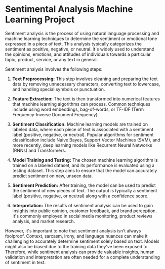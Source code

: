 # Sentimental Analysis Machine Learning Project

Sentiment analysis is the process of using natural language processing and machine learning techniques to determine the sentiment or emotional tone expressed in a piece of text. This analysis typically categorizes the sentiment as positive, negative, or neutral. It's widely used to understand the opinions, emotions, and attitudes of individuals towards a particular topic, product, service, or any text in general.

Sentiment analysis involves the following steps:

1. **Text Preprocessing:** This step involves cleaning and preparing the text data by removing unnecessary characters, converting text to lowercase, and handling special symbols or punctuation.

2. **Feature Extraction:** The text is then transformed into numerical features that machine learning algorithms can process. Common techniques include using word embeddings, bag-of-words, or TF-IDF (Term Frequency-Inverse Document Frequency).

3. **Sentiment Classification:** Machine learning models are trained on labeled data, where each piece of text is associated with a sentiment label (positive, negative, or neutral). Popular algorithms for sentiment classification include Naive Bayes, Support Vector Machines (SVM), and more recently, deep learning models like Recurrent Neural Networks (RNNs) and Transformers.

4. **Model Training and Testing:** The chosen machine learning algorithm is trained on a labeled dataset, and its performance is evaluated using a testing dataset. This step aims to ensure that the model can accurately predict sentiment on new, unseen data.

5. **Sentiment Prediction:** After training, the model can be used to predict the sentiment of new pieces of text. The output is typically a sentiment label (positive, negative, or neutral) along with a confidence score.

6. **Interpretation:** The results of sentiment analysis can be used to gain insights into public opinion, customer feedback, and brand perception. It's commonly employed in social media monitoring, product reviews analysis, and market research.

However, it's important to note that sentiment analysis isn't always foolproof. Context, sarcasm, irony, and language nuances can make it challenging to accurately determine sentiment solely based on text. Models might also be biased due to the training data they've been exposed to. Therefore, while sentiment analysis can provide valuable insights, human validation and interpretation are often needed for a complete understanding of sentiment in text.
